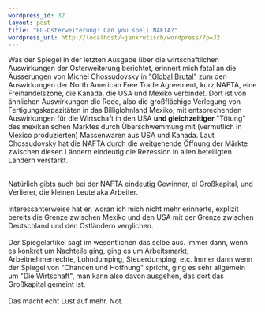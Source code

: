 ```yaml
--- 
wordpress_id: 32
layout: post
title: "EU-Osterweiterung: Can you spell NAFTA?"
wordpress_url: http://localhost/~jankrutisch/wordpress/?p=32
---
```

Was der Spiegel in der letzten Ausgabe &uuml;ber die wirtschaftlichen Auswirkungen der Osterweiterung berichtet, erinnert mich fatal an die &Auml;usserungen von Michel Chossudovsky in <a href="http://www.perlentaucher.de/buch/12530.html">"Global Brutal"</a> zum den Auswirkungen der North American Free Trade Agreement, kurz NAFTA, eine Freihandelszone, die Kanada, die USA und Mexiko verbindet. Dort ist von &auml;hnlichen Auswirkungen die Rede, also die gro&szlig;fl&auml;chige Verlegung von Fertigungskapazit&auml;ten in das Billiglohnland Mexiko, mit entsprechenden Auswirkungen f&uuml;r die Wirtschaft in den USA <b>und gleichzeitiger</b> "T&ouml;tung" des mexikanischen Marktes durch &Uuml;berschwemmung mit (vermutlich in Mexico produzierten) Massenwaren aus USA und Kanada. <!--more-->Laut Chossudovsky hat die NAFTA durch die weitgehende &Ouml;ffnung der M&auml;rkte zwischen diesen L&auml;ndern eindeutig die Rezession in allen beteiligten L&auml;ndern verst&auml;rkt. <br />
<br />
Nat&uuml;rlich gibts auch bei der NAFTA eindeutig Gewinner, el Gro&szlig;kapital, und Verlierer, die kleinen Leute aka Arbeiter.<br />
<br />
Interessanterweise hat er, woran ich mich nicht mehr erinnerte, explizit bereits die Grenze zwischen Mexiko und den USA mit der Grenze zwischen Deutschland und den Ostl&auml;ndern verglichen. <br />
<br />
Der Spiegelartikel sagt im wesentlichen das selbe aus. Immer dann, wenn es konkret um Nachteile ging, ging es um Arbeitsmarkt, Arbeitnehmerrechte, Lohndumping, Steuerdumping, etc. Immer dann wenn der Spiegel von "Chancen und Hoffnung" spricht, ging es sehr allgemein um "Die Wirtschaft", man kann also davon ausgehen, das dort das Gro&szlig;kapital gemeint ist.<br />
<br />
Das macht echt Lust auf mehr. Not.
